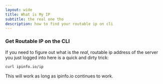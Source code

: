 ```yaml
---
layout: wide
title: What is My IP
subtitle: the real one tho
description: how to find your routable ip on cli
---
```


### Get Routable IP on the CLI

If you need to figure out what is the *real*, routable ip address of the server you just logged into here is a quick and dirty trick:

    curl ipinfo.io/ip

This will work as long as ipinfo.io continues to work.
